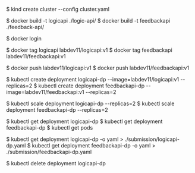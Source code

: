 $ kind create cluster --config cluster.yaml

$ docker build -t logicapi ./logic-api/
$ docker build -t feedbackapi ./feedback-api/

$ docker login

$ docker tag logicapi labdev11/logicapi:v1
$ docker tag feedbackapi labdev11/feedbackapi:v1

$ docker push labdev11/logicapi:v1
$ docker push labdev11/feedbackapi:v1

$ kubectl create deployment logicapi-dp --image=labdev11/logicapi:v1 --replicas=2
$ kubectl create deployment feedbackapi-dp --image=labdev11/feedbackapi:v1 --replicas=2

$ kubectl scale deployment logicapi-dp --replicas=2
$ kubectl scale deployment feedbackapi-dp --replicas=2

$ kubectl get deployment logicapi-dp
$ kubectl get deployment feedbackapi-dp
$ kubectl get pods

$ kubectl get deployment logicapi-dp -o yaml > ./submission/logicapi-dp.yaml
$ kubectl get deployment feedbackapi-dp -o yaml > ./submission/feedbackapi-dp.yaml

$ kubectl delete deployment logicapi-dp